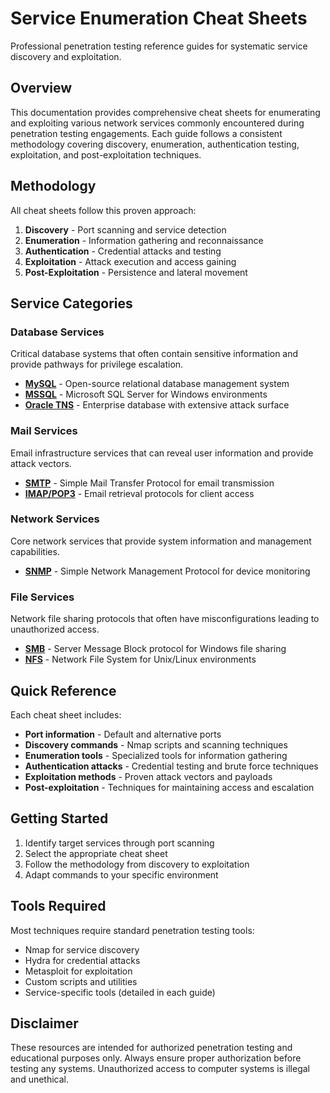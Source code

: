 # Service Enumeration Cheat Sheets

Professional penetration testing reference guides for systematic service discovery and exploitation.

## Overview

This documentation provides comprehensive cheat sheets for enumerating and exploiting various network services commonly encountered during penetration testing engagements. Each guide follows a consistent methodology covering discovery, enumeration, authentication testing, exploitation, and post-exploitation techniques.

## Methodology

All cheat sheets follow this proven approach:

1. **Discovery** - Port scanning and service detection
2. **Enumeration** - Information gathering and reconnaissance
3. **Authentication** - Credential attacks and testing
4. **Exploitation** - Attack execution and access gaining
5. **Post-Exploitation** - Persistence and lateral movement

## Service Categories

### Database Services

Critical database systems that often contain sensitive information and provide pathways for privilege escalation.

- **[MySQL](database/mysql.md)** - Open-source relational database management system
- **[MSSQL](database/mssql.md)** - Microsoft SQL Server for Windows environments
- **[Oracle TNS](database/oracle-tns.md)** - Enterprise database with extensive attack surface

### Mail Services

Email infrastructure services that can reveal user information and provide attack vectors.

- **[SMTP](mail/smtp.md)** - Simple Mail Transfer Protocol for email transmission
- **[IMAP/POP3](mail/imap-pop3.md)** - Email retrieval protocols for client access

### Network Services

Core network services that provide system information and management capabilities.

- **[SNMP](network/snmp.md)** - Simple Network Management Protocol for device monitoring

### File Services

Network file sharing protocols that often have misconfigurations leading to unauthorized access.

- **[SMB](file/smb.md)** - Server Message Block protocol for Windows file sharing
- **[NFS](file/nfs.md)** - Network File System for Unix/Linux environments

## Quick Reference

Each cheat sheet includes:

- **Port information** - Default and alternative ports
- **Discovery commands** - Nmap scripts and scanning techniques
- **Enumeration tools** - Specialized tools for information gathering
- **Authentication attacks** - Credential testing and brute force techniques
- **Exploitation methods** - Proven attack vectors and payloads
- **Post-exploitation** - Techniques for maintaining access and escalation

## Getting Started

1. Identify target services through port scanning
2. Select the appropriate cheat sheet
3. Follow the methodology from discovery to exploitation
4. Adapt commands to your specific environment

## Tools Required

Most techniques require standard penetration testing tools:

- Nmap for service discovery
- Hydra for credential attacks
- Metasploit for exploitation
- Custom scripts and utilities
- Service-specific tools (detailed in each guide)

## Disclaimer

These resources are intended for authorized penetration testing and educational purposes only. Always ensure proper authorization before testing any systems. Unauthorized access to computer systems is illegal and unethical.
